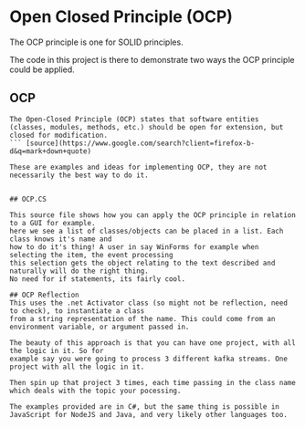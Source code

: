﻿# Open Closed Principle (OCP)
The OCP principle is one for SOLID principles.

The code in this project is there to demonstrate two ways the OCP principle could be applied.


## OCP

```
The Open-Closed Principle (OCP) states that software entities (classes, modules, methods, etc.) should be open for extension, but closed for modification.
``` [source](https://www.google.com/search?client=firefox-b-d&q=mark+down+quote)

These are examples and ideas for implementing OCP, they are not necessarily the best way to do it.


## OCP.CS

This source file shows how you can apply the OCP principle in relation to a GUI for example.
here we see a list of classes/objects can be placed in a list. Each class knows it's name and
how to do it's thing! A user in say WinForms for example when selecting the item, the event processing
this selection gets the object relating to the text described and naturally will do the right thing.
No need for if statements, its fairly cool.

## OCP Reflection
This uses the .net Activator class (so might not be reflection, need to check), to instantiate a class
from a string representation of the name. This could come from an environment variable, or argument passed in.

The beauty of this approach is that you can have one project, with all the logic in it. So for 
example say you were going to process 3 different kafka streams. One project with all the logic in it.

Then spin up that project 3 times, each time passing in the class name which deals with the topic your pocessing.

The examples provided are in C#, but the same thing is possible in JavaScript for NodeJS and Java, and very likely other languages too.


